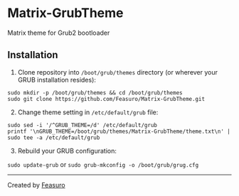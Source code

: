 # Matrix-GrubTheme
Matrix theme for Grub2 bootloader 
## Installation
1. Clone repository into `/boot/grub/themes` directory (or wherever your GRUB installation resides):
```
sudo mkdir -p /boot/grub/themes && cd /boot/grub/themes
sudo git clone https://github.com/Feasuro/Matrix-GrubTheme.git
```
2. Change theme setting in `/etc/default/grub` file:
```
sudo sed -i '/^GRUB_THEME=/d' /etc/default/grub
printf '\nGRUB_THEME=/boot/grub/themes/Matrix-GrubTheme/theme.txt\n' | sudo tee -a /etc/default/grub
```
3. Rebuild your GRUB configuration:

`sudo update-grub` or `sudo grub-mkconfig -o /boot/grub/grug.cfg`
____________________________________________________________________________
Created by [Feasuro](https://github.com/Feasuro)
